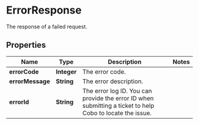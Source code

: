 

# ErrorResponse

The response of a failed request.

## Properties

| Name | Type | Description | Notes |
|------------ | ------------- | ------------- | -------------|
|**errorCode** | **Integer** | The error code. |  |
|**errorMessage** | **String** | The error description. |  |
|**errorId** | **String** | The error log ID. You can provide the error ID when submitting a ticket to help Cobo to locate the issue. |  |



